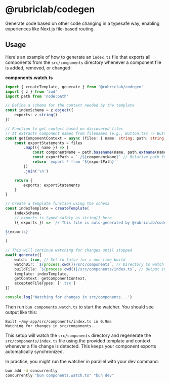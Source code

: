 # @rubriclab/codegen

Generate code based on other code changing in a typesafe way, enabling experiences like Next.js file-based routing.

## Usage

Here's an example of how to generate an `index.ts` file that exports all components from the `src/components` directory whenever a component file is added, removed, or changed:

**components.watch.ts**
```ts
import { createTemplate, generate } from '@rubriclab/codegen'
import { z } from 'zod'
import path from 'node:path'

// Define a schema for the context needed by the template
const indexSchema = z.object({
	exports: z.string()
})

// Function to get context based on discovered files
// It extracts component names from filenames (e.g., Button.tsx -> Button)
const getComponentContext = async (files: { name: string; path: string }[]) => {
	const exportStatements = files
		.map(({ name }) => {
			const componentName = path.basename(name, path.extname(name)) // Extract name without extension
			const exportPath = `./${componentName}` // Relative path for export
			return `export * from '${exportPath}'`
		})
		.join('\n')

	return {
		exports: exportStatements
	}
}

// Create a template function using the schema
const indexTemplate = createTemplate(
	indexSchema,
	// exports is typed safely as string[] here
	({ exports }) => `// This file is auto-generated by @rubriclab/codegen

${exports}
`
)

// This will continue watching for changes until stopped
await generate({
	watch: true, // Set to false for a one-time build
	watchDir: `${process.cwd()}/src/components`, // Directory to watch
	buildFile: `${process.cwd()}/src/components/index.ts`, // Output index file
	template: indexTemplate,
	getContext: getComponentContext,
	acceptedFileTypes: ['.tsx']
})

console.log('Watching for changes in src/components...')
```

Then run `bun components.watch.ts` to start the watcher. You should see output like this:

```
Built ~/my-app/src/components/index.ts in 0.9ms
Watching for changes in src/components...
```

This setup will watch the `src/components` directory and regenerate the `src/components/index.ts` file using the provided template and context whenever a file change is detected. This keeps your component exports automatically synchronized.

In practice, you might run the watcher in parallel with your dev command:

```sh
bun add -d concurrently
concurrently "bun components.watch.ts" "bun dev"
```

